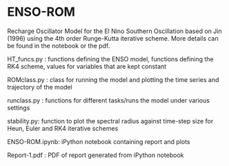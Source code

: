 # ENSO-ROM
 Recharge Oscillator Model for the El Nino Southern Oscillation based on Jin (1996) using the 4th order Runge-Kutta iterative scheme. More details can be found in the notebook or the pdf.

 HT_funcs.py : functions defining the ENSO model, functions defining the RK4 scheme, values for variables that are kept constant
 
 ROMclass.py : class for running the model and plotting the time series and trajectory of the model
 
 runclass.py : functions for different tasks/runs the model under various settings
 
 stability.py: function to plot the spectral radius against time-step size for Heun, Euler and RK4 iterative schemes
 
 ENSO-ROM.ipynb: iPython notebook containing report and plots
 
 Report-1.pdf  : PDF of report generated from iPython notebook

 
